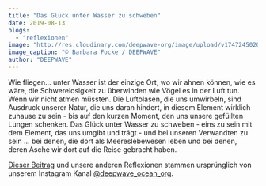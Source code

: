 ```yaml
---
title: "Das Glück unter Wasser zu schweben"
date: 2019-08-13
blogs: 
  - "reflexionen"
image: "http://res.cloudinary.com/deepwave-org/image/upload/v1747245020/deepwave.org/Screenshot-2023-12-04-173057.png"
image_caption: "© Barbara Focke / DEEPWAVE"
author: "DEEPWAVE"
---
```


Wie fliegen... unter Wasser ist der einzige Ort, wo wir ahnen können, wie es wäre, die Schwerelosigkeit zu überwinden wie Vögel es in der Luft tun. Wenn wir nicht atmen müssten. Die Luftblasen, die uns umwirbeln, sind Ausdruck unserer Natur, die uns daran hindert, in diesem Element wirklich zuhause zu sein - bis auf den kurzen Moment, den uns unsere gefüllten Lungen schenken. Das Glück unter Wasser zu schweben - eins zu sein mit dem Element, das uns umgibt und trägt - und bei unseren Verwandten zu sein ... bei denen, die dort als Meereslebewesen leben und bei denen, deren Asche wir dort auf die Reise gebracht haben.

[Dieser Beitrag](https://www.instagram.com/p/B1HQIeRIzly/) und unsere anderen Reflexionen stammen ursprünglich von unserem Instagram Kanal [@deepwave\_ocean\_org](https://www.instagram.com/deepwave_ocean_org/).
